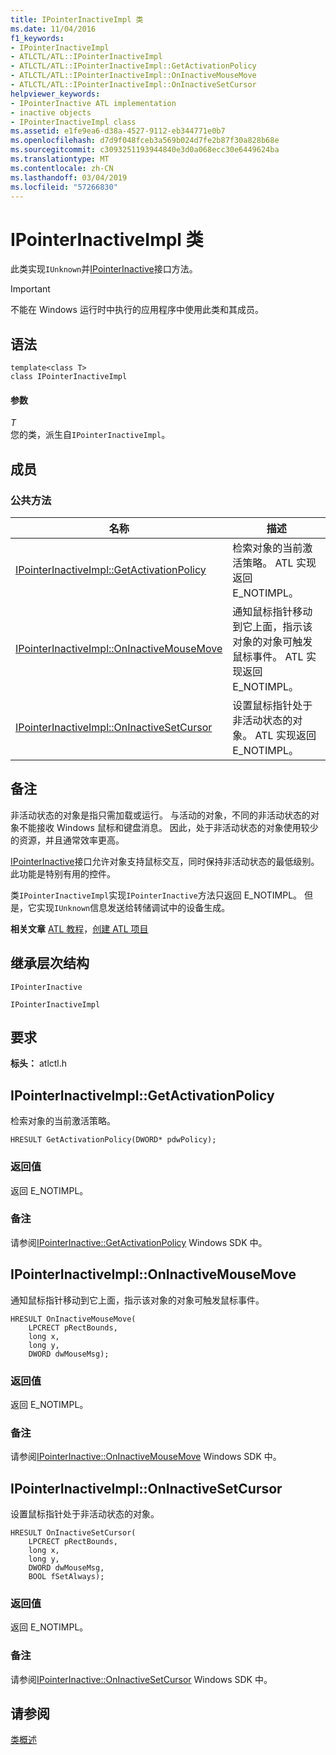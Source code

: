 ```yaml
---
title: IPointerInactiveImpl 类
ms.date: 11/04/2016
f1_keywords:
- IPointerInactiveImpl
- ATLCTL/ATL::IPointerInactiveImpl
- ATLCTL/ATL::IPointerInactiveImpl::GetActivationPolicy
- ATLCTL/ATL::IPointerInactiveImpl::OnInactiveMouseMove
- ATLCTL/ATL::IPointerInactiveImpl::OnInactiveSetCursor
helpviewer_keywords:
- IPointerInactive ATL implementation
- inactive objects
- IPointerInactiveImpl class
ms.assetid: e1fe9ea6-d38a-4527-9112-eb344771e0b7
ms.openlocfilehash: d7d9f048fceb3a569b024d7fe2b87f30a828b68e
ms.sourcegitcommit: c3093251193944840e3d0a068ecc30e6449624ba
ms.translationtype: MT
ms.contentlocale: zh-CN
ms.lasthandoff: 03/04/2019
ms.locfileid: "57266830"
---
```

# <a name="ipointerinactiveimpl-class"></a>IPointerInactiveImpl 类

此类实现`IUnknown`并[IPointerInactive](/windows/desktop/api/ocidl/nn-ocidl-ipointerinactive)接口方法。

> [!IMPORTANT]
>  不能在 Windows 运行时中执行的应用程序中使用此类和其成员。

## <a name="syntax"></a>语法

```
template<class T>
class IPointerInactiveImpl
```

#### <a name="parameters"></a>参数

*T*<br/>
您的类，派生自`IPointerInactiveImpl`。

## <a name="members"></a>成员

### <a name="public-methods"></a>公共方法

|名称|描述|
|----------|-----------------|
|[IPointerInactiveImpl::GetActivationPolicy](#getactivationpolicy)|检索对象的当前激活策略。 ATL 实现返回 E_NOTIMPL。|
|[IPointerInactiveImpl::OnInactiveMouseMove](#oninactivemousemove)|通知鼠标指针移动到它上面，指示该对象的对象可触发鼠标事件。 ATL 实现返回 E_NOTIMPL。|
|[IPointerInactiveImpl::OnInactiveSetCursor](#oninactivesetcursor)|设置鼠标指针处于非活动状态的对象。 ATL 实现返回 E_NOTIMPL。|

## <a name="remarks"></a>备注

非活动状态的对象是指只需加载或运行。 与活动的对象，不同的非活动状态的对象不能接收 Windows 鼠标和键盘消息。 因此，处于非活动状态的对象使用较少的资源，并且通常效率更高。

[IPointerInactive](/windows/desktop/api/ocidl/nn-ocidl-ipointerinactive)接口允许对象支持鼠标交互，同时保持非活动状态的最低级别。 此功能是特别有用的控件。

类`IPointerInactiveImpl`实现`IPointerInactive`方法只返回 E_NOTIMPL。 但是，它实现`IUnknown`信息发送给转储调试中的设备生成。

**相关文章** [ATL 教程](../../atl/active-template-library-atl-tutorial.md)，[创建 ATL 项目](../../atl/reference/creating-an-atl-project.md)

## <a name="inheritance-hierarchy"></a>继承层次结构

`IPointerInactive`

`IPointerInactiveImpl`

## <a name="requirements"></a>要求

**标头：** atlctl.h

##  <a name="getactivationpolicy"></a>  IPointerInactiveImpl::GetActivationPolicy

检索对象的当前激活策略。

```
HRESULT GetActivationPolicy(DWORD* pdwPolicy);
```

### <a name="return-value"></a>返回值

返回 E_NOTIMPL。

### <a name="remarks"></a>备注

请参阅[IPointerInactive::GetActivationPolicy](/windows/desktop/api/ocidl/nf-ocidl-ipointerinactive-getactivationpolicy) Windows SDK 中。

##  <a name="oninactivemousemove"></a>  IPointerInactiveImpl::OnInactiveMouseMove

通知鼠标指针移动到它上面，指示该对象的对象可触发鼠标事件。

```
HRESULT OnInactiveMouseMove(
    LPCRECT pRectBounds,
    long x,
    long y,
    DWORD dwMouseMsg);
```

### <a name="return-value"></a>返回值

返回 E_NOTIMPL。

### <a name="remarks"></a>备注

请参阅[IPointerInactive::OnInactiveMouseMove](/windows/desktop/api/ocidl/nf-ocidl-ipointerinactive-oninactivemousemove) Windows SDK 中。

##  <a name="oninactivesetcursor"></a>  IPointerInactiveImpl::OnInactiveSetCursor

设置鼠标指针处于非活动状态的对象。

```
HRESULT OnInactiveSetCursor(
    LPCRECT pRectBounds,
    long x,
    long y,
    DWORD dwMouseMsg,
    BOOL fSetAlways);
```

### <a name="return-value"></a>返回值

返回 E_NOTIMPL。

### <a name="remarks"></a>备注

请参阅[IPointerInactive::OnInactiveSetCursor](/windows/desktop/api/ocidl/nf-ocidl-ipointerinactive-oninactivesetcursor) Windows SDK 中。

## <a name="see-also"></a>请参阅

[类概述](../../atl/atl-class-overview.md)
